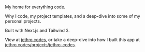 My home for everything code.

Why I code, my project templates, and a deep-dive into some of my personal projects.

Built with Next.js and Tailwind 3.

View at [jethro.codes](https://jethro.codes), or take a deep-dive into how I built this app at [jethro.codes/projects/jethro-codes](https://jethro.codes/projects/jethro-codes).
